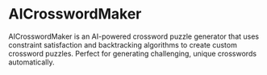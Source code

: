 # AICrosswordMaker
AICrosswordMaker is an AI-powered crossword puzzle generator that uses constraint satisfaction and backtracking algorithms to create custom crossword puzzles. Perfect for generating challenging, unique crosswords automatically.
